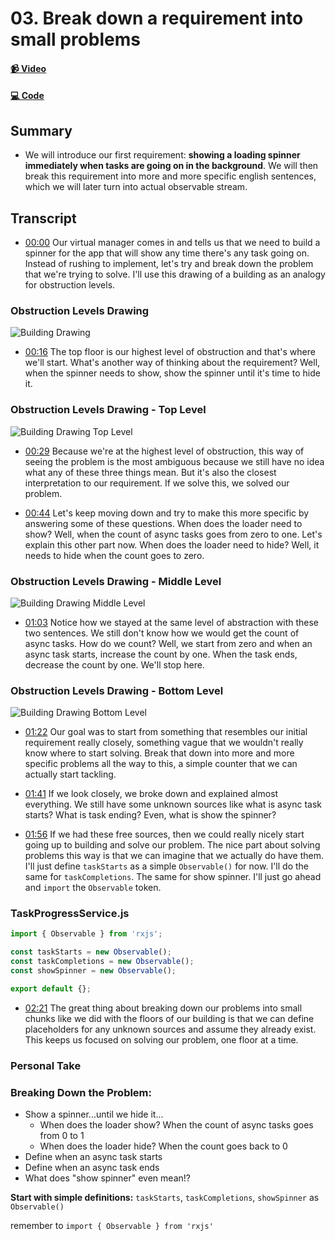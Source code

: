 # 03. Break down a requirement into small problems

#### [📹 Video](https://egghead.io/lessons/rxjs-break-down-a-requirement-into-small-problems)

#### [💻 Code](https://github.com/rarmatei/egghead-thinking-reactively/blob/lesson-03/src/lesson-code/TaskProgressService.js)

## Summary

- We will introduce our first requirement: **showing a loading spinner immediately when tasks are going on in the background**. We will then break this requirement into more and more specific english sentences, which we will later turn into actual observable stream.

## Transcript

- [00:00](https://egghead.io/lessons/rxjs-break-down-a-requirement-into-small-problems#t=0) Our virtual manager comes in and tells us that we need to build a spinner for the app that will show any time there's any task going on. Instead of rushing to implement, let's try and break down the problem that we're trying to solve. I'll use this drawing of a building as an analogy for obstruction levels.

### Obstruction Levels Drawing

![Building Drawing](https://res.cloudinary.com/dg3gyk0gu/image/upload/v1585168487/transcript-images/egghead-break-down-a-requirement-into-small-problems-building-drawing.jpg)

- [00:16](https://egghead.io/lessons/rxjs-break-down-a-requirement-into-small-problems#t=16) The top floor is our highest level of obstruction and that's where we'll start. What's another way of thinking about the requirement? Well, when the spinner needs to show, show the spinner until it's time to hide it.

### Obstruction Levels Drawing - Top Level

![Building Drawing Top Level](https://res.cloudinary.com/dg3gyk0gu/image/upload/v1585168498/transcript-images/egghead-break-down-a-requirement-into-small-problems-building-drawing-top-level.jpg)

- [00:29](https://egghead.io/lessons/rxjs-break-down-a-requirement-into-small-problems#t=29) Because we're at the highest level of obstruction, this way of seeing the problem is the most ambiguous because we still have no idea what any of these three things mean. But it's also the closest interpretation to our requirement. If we solve this, we solved our problem.

- [00:44](https://egghead.io/lessons/rxjs-break-down-a-requirement-into-small-problems#t=44) Let's keep moving down and try to make this more specific by answering some of these questions. When does the loader need to show? Well, when the count of async tasks goes from zero to one. Let's explain this other part now. When does the loader need to hide? Well, it needs to hide when the count goes to zero.

### Obstruction Levels Drawing - Middle Level

![Building Drawing Middle Level](https://res.cloudinary.com/dg3gyk0gu/image/upload/v1585168507/transcript-images/egghead-break-down-a-requirement-into-small-problems-building-drawing-middle-level.jpg)

- [01:03](https://egghead.io/lessons/rxjs-break-down-a-requirement-into-small-problems#t=63) Notice how we stayed at the same level of abstraction with these two sentences. We still don't know how we would get the count of async tasks. How do we count? Well, we start from zero and when an async task starts, increase the count by one. When the task ends, decrease the count by one. We'll stop here.

### Obstruction Levels Drawing - Bottom Level

![Building Drawing Bottom Level](https://res.cloudinary.com/dg3gyk0gu/image/upload/v1585168506/transcript-images/egghead-break-down-a-requirement-into-small-problems-building-drawing-bottom-level.jpg)

- [01:22](https://egghead.io/lessons/rxjs-break-down-a-requirement-into-small-problems#t=82) Our goal was to start from something that resembles our initial requirement really closely, something vague that we wouldn't really know where to start solving. Break that down into more and more specific problems all the way to this, a simple counter that we can actually start tackling.

- [01:41](https://egghead.io/lessons/rxjs-break-down-a-requirement-into-small-problems#t=101) If we look closely, we broke down and explained almost everything. We still have some unknown sources like what is async task starts? What is task ending? Even, what is show the spinner?

- [01:56](https://egghead.io/lessons/rxjs-break-down-a-requirement-into-small-problems#t=116) If we had these free sources, then we could really nicely start going up to building and solve our problem. The nice part about solving problems this way is that we can imagine that we actually do have them. I'll just define `taskStarts` as a simple `Observable()` for now. I'll do the same for `taskCompletions`. The same for show spinner. I'll just go ahead and `import` the `Observable` token.

### TaskProgressService.js

```js
import { Observable } from 'rxjs';

const taskStarts = new Observable();
const taskCompletions = new Observable();
const showSpinner = new Observable();

export default {};
```

- [02:21](https://egghead.io/lessons/rxjs-break-down-a-requirement-into-small-problems#t=141) The great thing about breaking down our problems into small chunks like we did with the floors of our building is that we can define placeholders for any unknown sources and assume they already exist. This keeps us focused on solving our problem, one floor at a time.

### Personal Take

### Breaking Down the Problem:

- Show a spinner...until we hide it...
  - When does the loader show? When the count of async tasks goes from 0 to 1
  - When does the loader hide? When the count goes back to 0
- Define when an async task starts
- Define when an async task ends
- What does "show spinner" even mean!?

**Start with simple definitions:** `taskStarts`, `taskCompletions`, `showSpinner` as `Observable()`

remember to `import { Observable } from 'rxjs'`
